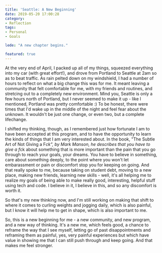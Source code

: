```yaml
---
title: 'Seattle: A New Beginning'
date: 2019-05-20 17:00:28
category: 
- Reflection
tags:
- Personal
- Goals

lede: "A new chapter begins."

featured: true
---
```


At the very end of April, I packed up all of my things, squeezed everything into my car (with great effort!), and drove from Portland to Seattle at 2am so as to beat traffic. As rain pelted down on my windshield, I had a number of hours to reflect on what a big change this was for me. It meant leaving a community that felt comfortable for me, with my friends and routines, and stretcing out to a completely new environment. Mind you, Seattle is only a few hours north of Portland, but I never seemed to make it up - like I mentioned, Portland was pretty comfortable :) To be honest, there were times that I'd wake up in the middle of the night and feel fear about the unknown. It wouldn't be just one change, or even two, but a complete lifechange.

I shifted my thinking, though, as I remembered just how fortunate I am to have been accepted at this program, and to have the opportunity to learn the kinds of things that I am very interested about. In the book, "The Subtle Art of Not Giving a F*ck", by Mark Manson, he describes that you have to give a f*ck about something that is more important than the pain that you go through to reach your goals, your dreams. You have to believe in something, care about something deeply, to the point where you won't let embarassment or pain or discomfort stop you for keeping on going. And that really spoke to me, because taking on student debt, moving to a new place, making new friends, learning new skills - well, it's all helping me to realize my goals of being able to make really good, interesting, helpful stuff using tech and code. I believe in it, I believe in this, and so any discomfort is worth it. 

So that's my new thinking now, and I'm still working on making that shift to where it comes to curling weights and jogging daily, which is also painful, but I know it will help me to get in shape, which is also important to me. 

So, this is a new beginning for me - a new community, and new program, and a new way of thinking. It's a new me, which feels good, a chance to reframe the way that I see myself, letting go of past disappointments and reframing them as painful, yes, very painful experiences but which have value in showing me that I can still push through and keep going. And that makes me feel stronger.